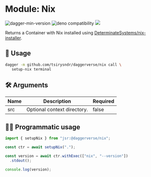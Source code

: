 # Module: Nix

![dagger-min-version](https://img.shields.io/badge/dagger-v0.10.0-blue?color=3D66FF)
![deno compatibility](https://shield.deno.dev/deno/^1.41)
[![](https://jsr.io/badges/@daggerverse/nix)](https://jsr.io/@daggerverse/nix)

Returns a Container with Nix installed using [DeterminateSystems/nix-installer](https://github.com/DeterminateSystems/nix-installer).

## 🚀 Usage

```sh
dagger -m github.com/tsirysndr/daggerverse/nix call \
   setup-nix terminal
```

## 🛠️ Arguments

| Name | Description                                                    | Required |
| ---- | -------------------------------------------------------------- | -------- |
| src  | Optional context directory. | false    |

## 👨‍💻 Programmatic usage

```typescript
import { setupNix } from "jsr:@daggerverse/nix";

const ctr = await setupNix(".");

const version = await ctr.withExec(["nix", "--version"])
  .stdout();

console.log(version);

```
